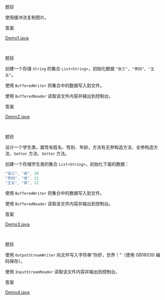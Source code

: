 题目

使用缓冲流复制图片。

答案

[Demo1.java](./src/day11/demo1/Demo1.java)

<br>

题目

创建一个存储 `String` 的集合 `List<String>`，初始化数据 `"张三", "李四", "王五"`。

使用 `BufferedWriter` 将集合中的数据写入到文件。

使用 `BufferedReader` 读取该文件内容并输出到控制台。

答案

[Demo2.java](./src/day11/demo2/Demo2.java)

<br>

题目

设计一个学生类，属性有姓名、性别、年龄，方法有无参构造方法、全参构造方法、`Getter` 方法、`Setter` 方法。

创建一个存储学生类的集合 `List<String>`，初始化下面的数据：

```Java
"张三", "男", 20
"李四", "男", 21
"王五", "男", 22
```

使用 `BufferedWriter` 将集合中的数据写入到文件。

使用 `BufferedReader` 读取该文件内容并输出到控制台。

答案

[Demo3.java](./src/day11/demo3/Demo3.java)

<br>

题目

使用 `OutputStreamWriter` 向文件写入字符串“你好，世界！”（使用 GB18030 编码保存）。

使用 `InputStreamReader` 读取该文件内容并输出到控制台。

答案

[Demo4.java](./src/day11/demo4/Demo4.java)